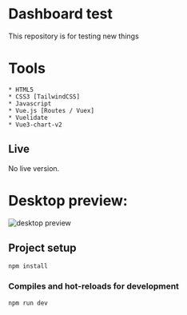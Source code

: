 # Dashboard test
This repository is for testing new things

# Tools 
```
* HTML5
* CSS3 [TailwindCSS]
* Javascript
* Vue.js [Routes / Vuex]
* Vuelidate
* Vue3-chart-v2
```

## Live 
No live version.

# Desktop preview:

<img src="https://i.imgur.com/N6Zps9d.png" alt="desktop preview">

## Project setup
```
npm install
```

### Compiles and hot-reloads for development
```
npm run dev
```

